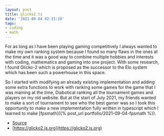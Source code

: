 ```yaml
---
layout: post
title: glicko2.ts
date: '2021-09-04 02:15:28'
tags:
- coding
- math
---
```


For as long as I have been playing gaming competitively I always wanted to make my own ranking system because I found so many flaws in the ones at the time and it was a good way to combine multiple hobbies and interests with coding, mathematics and gaming into one project. With some research, I found Glicko-2 which is proposed as the successor to the Elo system which has been such a powerhouse in this space.

So I started with modifying an already existing implementation and adding some extra functions to work with ranking some games for the game that I was maining at the time, Diabotical ranking all the tournament games and players on my old website. But at the start of July 2021, my friends wanted to make a sort of tournament to see who the best gamer was so I took this opportunity to make a new implementation fully written in typescript which I learned to make [fpsmath]({% post_url portfolio/2021-09-04-fpsmath %}).

- [Source](https://github.com/animafps/glicko2.ts)
- [https://glicko2.js.org](https://glicko2.js.org)
